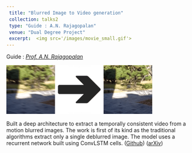 ```yaml
---
 title: "Blurred Image to Video generation"
 collection: talks2
 type: "Guide : A.N. Rajagopalan"
 venue: "Dual Degree Project"
 excerpt:  <img src='/images/movie_small.gif'> 
---
```


Guide : [*Prof. A.N. Rajagopalan*](http://www.ee.iitm.ac.in/ipcvlab/faculty)

<img src='/images/movie_small.gif'> 

Built a deep architecture to extract a temporally consistent video from a motion blurred images. The work is first of its kind as the traditional algorithms extract only a single deblurred image. The model uses a recurrent network built using ConvLSTM cells. ([Github](https://github.com/anshulbshah/Blurred-Image-to-Video)) ([arXiv](https://arxiv.org/abs/1804.02913))

